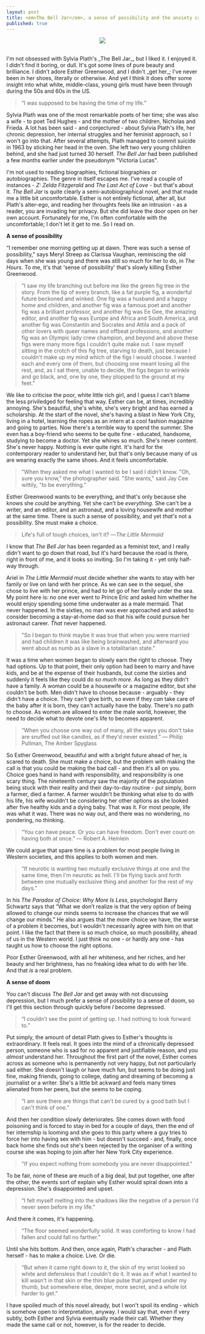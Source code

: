 ```yaml
---
layout: post
title: <em>The Bell Jar</em>, a sense of possibility and the anxiety caused by choice
published: true
---
```


<p align="center"><img src="http://16411-presscdn-0-65.pagely.netdna-cdn.com/wp-content/uploads/2015/10/plath1.jpg"/></p>
<br />
I'm not obsessed with Sylvia Plath's _The Bell Jar_, but I liked it. I enjoyed it. I didn't find it boring, or dull. It's got some lines of pure beauty and brilliance. I didn't adore Esther Greenwood, and I didn't _get her_; I've never been in her shoes, literally or otherwise. And yet I think it does offer some insight into what white, middle-class, young girls must have been through during the 50s and 60s in the US.

>“I was supposed to be having the time of my life.” 

Sylvia Plath was one of the most remarkable poets of her time; she was also a wife - to poet Ted Hughes - and the mother of two children, Nicholas and Frieda. A lot has been said - and conjectured - about Sylvia Plath's life, her chronic depression, her internal struggles and her feminist approach, so I won't go into that. After several attempts, Plath managed to commit suicide in 1963 by sticking her head in the oven. She left two very young children behind, and she had just turned 30 herself. _The Bell Jar_ had been published a few months earlier under the pseudonym "Victoria Lucas". 

I'm not used to reading biographies, fictional biographies or autobiographies. The genre in itself escapes me. I've read a couple of instances - _Z: Zelda Fitzgerald_ and _The Last Act of Love_ - but that's about it. _The Bell Jar_ is quite clearly a semi-autobiographical novel, and that made me a little bit uncomfortable. Esther is not entirely fictional, after all, but Plath's alter-ego, and reading her throughts feels like an intrusion - as a reader, you are invading her privacy. But she did leave the door open on her own account. Fortunately for me, I'm often comfortable with the uncomfortable; I don't let it get to me. So I read on.

**A sense of possibility**

“I remember one morning getting up at dawn. There was such a sense of possibility," says Meryl Streep as Clarissa Vaughan, reminiscing the old days when she was young and there was still so much for her to do, in _The Hours_. To me, it's that 'sense of possibility' that's slowly killing Esther Greenwood.

>"I saw my life branching out before me like the green fig tree in the story. From the tip of every branch, like a fat purple fig, a wonderful future beckoned and winked. One fig was a husband and a happy home and children, and another fig was a famous poet and another fig was a brilliant professor, and another fig was Ee Gee, the amazing editor, and another fig was Europe and Africa and South America, and another fig was Constantin and Socrates and Attila and a pack of other lovers with queer names and offbeat professions, and another fig was an Olympic lady crew champion, and beyond and above these figs were many more figs I couldn't quite make out. I saw myself sitting in the crotch of this fig tree, starving to death, just because I couldn't make up my mind which of the figs I would choose. I wanted each and every one of them, but choosing one meant losing all the rest, and, as I sat there, unable to decide, the figs began to wrinkle and go black, and, one by one, they plopped to the ground at my feet." 

We like to criticise the poor, white little rich girl, and I guess I can't blame the less priviledged for feeling that way. Esther can be, at times, incredibly annoying. She's beautiful, she's white, she's very bright and has earned a scholarship. At the start of the novel, she's having a blast in New York City, living in a hotel, learning the ropes as an intern at a cool fashion magazine and going to parties. Now there's a terrible way to spend the summer. She even has a boy-friend who seems to be quite fine - educated, handsome, studying to become a doctor. Yet she whines so much. She's never content. She's never happy. Nothing is ever quite right. It's hard for the contemporary reader to understand her, but that's only because many of us are wearing exactly the same shoes. And it feels uncomfortable. 

>"When they asked me what I wanted to be I said I didn’t know.
>"Oh, sure you know," the photographer said.
>"She wants," said Jay Cee wittily, "to be everything." 

Esther Greenwood wants to be everything, and that's only because she knows she _could_ be anything. Yet she can't be _everything_. She can't be a writer, and an editor, and an astronaut, and a loving housewife and mother at the same time. There is such a sense of possibility, and yet _that's_ not a possibility. She must make a choice. 

> Life's full of tough choices, isn't it? 
―_The Little Mermaid_

I know that _The Bell Jar_ has been regarded as a feminist text, and I really didn't want to go down that road, but it's hard because the road is there, right in front of me, and it looks so inviting. So I'm taking it - yet only half-way through.   

Ariel in _The Little Mermaid_ must decide whether she wants to stay with her family or live on land with her prince. As we can see in the sequel, she chose to live with her prince, and had to let go of her family under the sea. My point here is: no one ever went to Prince Eric and asked him whether he would enjoy spending some time underwater as a male mermaid. That never happened. In the sixties, no man was ever approached and asked to consider becoming a stay-at-home dad so that his wife could pursue her astronaut career. _That_ never happened. 

>"So I began to think maybe it was true that when you were married and had children it was like being brainwashed, and afterward you went about as numb as a slave in a totalitarian state." 

It was a time when women began to slowly earn the right to choose. They had options. Up to that point, their only option had been to marry and have kids, and be at the expense of their husbands, but come the sixties and suddenly it feels like they could do _so much more._ As long as they didn't have a family. A woman could be a housewife or a magazine editor, but she couldn't be both. Men didn't have to choose because - arguably - they didn't have a choice. They can't give birth, so even if they _can_ take care of the baby after it is born, they can't actually have the baby. There's no path to choose. As women are allowed to enter the male world, however, the need to decide what to devote one's life to becomes apparent. 

>“When you choose one way out of many, all the ways you don't take are snuffed out like candles, as if they'd never existed.”
― Philip Pullman, The Amber Spyglass 

So Esther Greenwood, beautiful and with a bright future ahead of her, is scared to death. She must make a choice, but the problem with making the call is that you could be making the bad call - and then it's all on you. Choice goes hand in hand with responsibility, and responsibility is one scary thing. The nineteenth century saw the majority of the population being stuck with their reality and their day-to-day routine - put simply, born a farmer, died a farmer. A farmer wouldn't be thinking what else to do with his life, his wife wouldn't be considering her other options as she looked after five healthy kids and a dying baby. That was it. For most people, life was what it was. There was no way out, and there was no wondering, no pondering, no thinking. 

>“You can have peace. Or you can have freedom. Don't ever count on having both at once.” 
― Robert A. Heinlein

We could argue that spare time is a problem for most people living in Western societies, and this applies to both women and men. 

>“If neurotic is wanting two mutually exclusive things at one and the same time, then I'm neurotic as hell. I'll be flying back and forth between one mutually exclusive thing and another for the rest of my days.”

In his _The Paradox of Choice: Why More Is Less_, psychologist Barry Schwartz says that “What we don’t realize is that the very option of being allowed to change our minds seems to increase the chances that we will change our minds.” He also argues that the more choice we have, the worse of a problem it becomes, but I wouldn't necessarily agree with him on that point. I like the fact that there is so much choice, so much possibility, ahead of us in the Western world. I just think no one - or hardly any one - has taught us how to choose the right options.

Poor Esther Greenwood, with all her whiteness, and her riches, and her beauty and her brightness, has no freaking idea what to do with her life. And that _is_ a real problem. 

**A sense of doom**

You can't discuss _The Bell Jar_ and get away with not discussing depression, but I much prefer a sense of possibility to a sense of doom, so I'll get this section through quickly before _I_ become depressed.

>“I couldn’t see the point of getting up. I had nothing to look forward to.” 

Put simply, the amount of detail Plath gives to Esther's thoughts is extraordinary. It feels real. It goes into the mind of a chronically depressed person, someone who is sad for no apparent and justifiable reason, and you _almost_ understand her. Throughout the first part of the novel, Esther comes across as someone who is permanently not very happy, but not particularly sad either. She doesn't laugh or have much fun, but seems to be doing just fine, making friends, going to college, dating and dreaming of becoming a journalist or a writer. She's a little bit ackward and feels many times alienated from her peers, but she seems to be coping. 

>“I am sure there are things that can't be cured by a good bath but I can't think of one.” 

And then her condition slowly deteriorates. She comes down with food poisoning and is forced to stay in bed for a couple of days, then the end of her internship is looming and she goes to this party where a guy tries to force her into having sex with him - but doesn't succeed - and, finally, once back home she finds out she's been rejected by the organiser of a writing course she was hoping to join after her New York City experience. 

>"If you expect nothing from somebody you are never disappointed." 

To be fair, none of these are much of a big deal, but put together, one after the other, the events sort of explain why Esther would spiral down into a depression. She's disappointed and upset. 

>“I felt myself melting into the shadows like the negative of a person I'd never seen before in my life.” 

And there it comes, it's happening.

>“The floor seemed wonderfully solid. It was comforting to know I had fallen and could fall no farther.” 

Until she hits bottom. And then, once again, Plath's characher - and Plath herself - has to make a choice. Live. Or die.

>“But when it came right down to it, the skin of my wrist looked so white and defensless that I couldn't do it. It was as if what I wanted to kill wasn't in that skin or the thin blue pulse that jumped under my thumb, but somewhere else, deeper, more secret, and a whole lot harder to get.”

I have spoiled much of this novel already, but I won't spoil its ending - which is somehow open to interpretation, anyway. I would say that, even if very subtly, both Esther and Sylvia eventually made their call. Whether they made the same call or not, however, is for the reader to decide. 





